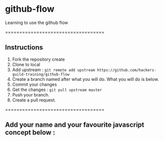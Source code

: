 # github-flow
Learning to use the github flow 

===================================
## Instructions 
1. Fork the repository create
2. Clone to local 
3. Add upstream : `git remote add upstream https://github.com/hackers-guild-training/github-flow`
4. Create a branch named after what you will do. What you will do is below. 
6. Commit your changes 
5. Get the changes : `git pull upstream master`
6. Push your branch.
7. Create a pull request. 

=================================== 

## Add your name and your favourite javascript concept below : 







